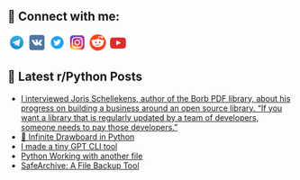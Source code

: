 ## 🔎 Connect with me:
[<img src="https://github.com/bullbesh/bullbesh/blob/main/images/Telegram.png" width="32" height="32" />](https://t.me/bullbesh)
[<img src="https://github.com/bullbesh/bullbesh/blob/main/images/VK.png" width="32" height="32" />](https://vk.com/bullbesh)
[<img src="https://github.com/bullbesh/bullbesh/blob/main/images/Twitter.png" width="32" height="32" />](https://twitter.com/bullbesh1)
[<img src="https://github.com/bullbesh/bullbesh/blob/main/images/Instagram.png" width="32" height="32" />](https://www.instagram.com/bullbesh)
[<img src="https://github.com/bullbesh/bullbesh/blob/main/images/Reddit.png" width="32" height="32" />](https://www.reddit.com/user/bullbesh)
[<img src="https://github.com/bullbesh/bullbesh/blob/main/images/YouTube.png" width="32" height="32" />](https://www.youtube.com/channel/UCtfjRs6uzgq5mfm8S06WTcg)

## 📕 Latest r/Python Posts
<!-- BLOG-POST-LIST:START -->
- [I interviewed Joris Schellekens, author of the Borb PDF library, about his progress on building a business around an open source library. “If you want a library that is regularly updated by a team of developers, someone needs to pay those developers.”](https://www.reddit.com/r/Python/comments/13i6wo4/i_interviewed_joris_schellekens_author_of_the/)
- [🎨 Infinite Drawboard in Python](https://www.reddit.com/r/Python/comments/13i6b3h/infinite_drawboard_in_python/)
- [I made a tiny GPT CLI tool](https://www.reddit.com/r/Python/comments/13i5869/i_made_a_tiny_gpt_cli_tool/)
- [Python Working with another file](https://www.reddit.com/r/Python/comments/13i45ru/python_working_with_another_file/)
- [SafeArchive: A File Backup Tool](https://www.reddit.com/r/Python/comments/13i3lua/safearchive_a_file_backup_tool/)
<!-- BLOG-POST-LIST:END -->
